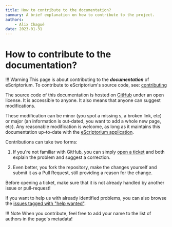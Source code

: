 ```yaml
---
title: How to contribute to the documentation?
summary: A brief explanation on how to contribute to the project.
authors:
    - Alix Chagué
date: 2023-01-31
---
```


# How to contribute to the documentation?

!!! Warning
    This page is about contributing to the ***documentation*** of eScriptorium. To contribute to eScriptorium's source code, see: [contributing](https://gitlab.com/scripta/escriptorium/-/wikis/contributing)

The source code of this documentation is hosted on [GitHub](https://github.com/alix-tz/escriptorium-tutorial/) under an open license. It is accessible to anyone. It also means that anyone can suggest modifications.

These modification can be minor (you spot a missing s, a broken link, etc) or major (an information is out-dated, you want to add a whole new page, etc). Any reasonable modification is welcome, as long as it maintains this documentation up-to-date with the [eScriptorium application](https://gitlab.com/scripta/escriptorium).

Contributions can take two forms:

1. If you're not familiar with GitHub, you can simply [open a ticket](https://github.com/alix-tz/escriptorium-tutorial/issues/new) and both explain the problem and suggest a correction.

2. Even better, you fork the repository, make the changes yourself and submit it as a Pull Request, still providing a reason for the change. 

Before opening a ticket, make sure that it is not already handled by another issue or pull-request!

If you want to help us with already identified problems, you can also browse the [issues tagged with "help wanted"](https://github.com/alix-tz/escriptorium-tutorial/labels/help%20wanted).

!!! Note
    When you contribute, feel free to add your name to the list of authors in the page's metadata!

